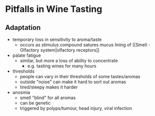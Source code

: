 # Pitfalls in Wine Tasting
## Adaptation
- temporary loss in sensitivity to aroma/taste
	- occurs as stimulus compound satures mucus lining of [[Smell - Olfactory system|olfactory receptors]]
- palate fatigue
	- similar, but more a loss of ability to concentrate
		- e.g. tasting wines for many hours
- thresholds
	- people can vary in their thresholds of some tastes/aromas
	- outside "noise" can make it hard to sort out aromas
	- tired/sleepy makes it harder
- anosmia
	- smell "blind" for all aromas
	- can be genetic
	- triggered by polyps/tumour, head injury, viral infection